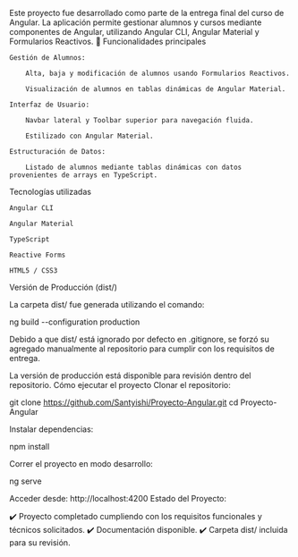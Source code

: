 Este proyecto fue desarrollado como parte de la entrega final del curso de Angular.
La aplicación permite gestionar alumnos y cursos mediante componentes de Angular, utilizando Angular CLI, Angular Material y Formularios Reactivos.
🚀 Funcionalidades principales

    Gestión de Alumnos:

        Alta, baja y modificación de alumnos usando Formularios Reactivos.

        Visualización de alumnos en tablas dinámicas de Angular Material.

    Interfaz de Usuario:

        Navbar lateral y Toolbar superior para navegación fluida.

        Estilizado con Angular Material.

    Estructuración de Datos:

        Listado de alumnos mediante tablas dinámicas con datos provenientes de arrays en TypeScript.

 Tecnologías utilizadas

    Angular CLI

    Angular Material

    TypeScript

    Reactive Forms

    HTML5 / CSS3

 Versión de Producción (dist/)

La carpeta dist/ fue generada utilizando el comando:

ng build --configuration production

Debido a que dist/ está ignorado por defecto en .gitignore, se forzó su agregado manualmente al repositorio para cumplir con los requisitos de entrega.

La versión de producción está disponible para revisión dentro del repositorio.
 Cómo ejecutar el proyecto
Clonar el repositorio:

git clone https://github.com/Santyishi/Proyecto-Angular.git
cd Proyecto-Angular

Instalar dependencias:

npm install

Correr el proyecto en modo desarrollo:

ng serve

Acceder desde: http://localhost:4200
Estado del Proyecto:

✔️ Proyecto completado cumpliendo con los requisitos funcionales y técnicos solicitados.
✔️ Documentación disponible.
✔️ Carpeta dist/ incluida para su revisión.
